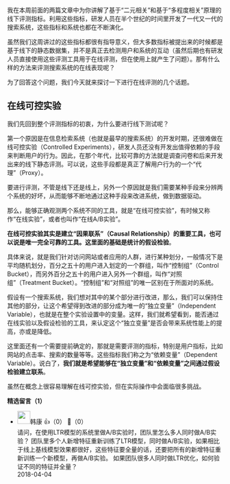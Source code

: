 我在本周前面的两篇文章中为你讲解了基于“二元相关”和基于“多程度相关”原理的线下评测指标。利用这些指标，研发人员在半个世纪的时间里开发了一代又一代的搜索系统，这些指标和系统也都在不断演化。

虽然我们这周讲过的这些指标都很有指导意义，但大多数指标被提出来的时候都是基于线下的静态数据集，并不是真正去检测用户和系统的互动（虽然后期也有研发人员直接使用这些评测工具用于在线评测，但在使用上就产生了问题）。那有什么样的方法来评测搜索系统的在线表现呢？

为了回答这个问题，我们今天就来探讨一下进行在线评测的几个话题。

## 在线可控实验

我们先回到整个评测指标的初衷，为什么要进行线下测试呢？

第一个原因是在信息检索系统（也就是最早的搜索系统）的开发时期，还很难做在线可控实验（Controlled Experiments），研发人员还没有开发出值得依赖的手段来判断用户的行为。因此，在那个年代，比较可靠的方法就是调查问卷和后来开发出来的线下静态评测。可以说，这些手段都是真正了解用户行为的一个“代理”（Proxy）。

要进行评测，不管是线下还是线上，另外一个原因就是我们需要某种手段来分辨两个系统的好坏，从而能够不断地通过这种手段来改进系统，做到数据驱动。

那么，能够正确观测两个系统不同的工具，就是“在线可控实验”，有时候又称作“在线实验”，或者也叫作“在线A/B实验”。

**在线可控实验其实是建立“因果联系”（Causal Relationship）的重要工具，也可以说是唯一完全可靠的工具。这里面的基础是统计的假设检验**。

具体来说，就是我们针对访问网站或者应用的人群，进行某种划分，一般情况下是平均随机划分，百分之五十的用户进入划定的一个群组，叫作“控制组”（Control Bucket），而另外百分之五十的用户进入另外一个群组，叫作“对照组”（Treatment Bucket）。“控制组”和“对照组”的唯一区别在于所面对的系统。

假设有一个搜索系统，我们想对其中的某个部分进行改进，那么，我们可以保持住其他的部分，让这个希望得到改进的部分成为唯一的“独立变量”（Independent Variable），也就是在整个实验设置中的变量。这样，我们就希望看到，能否通过在线实验以及假设检验的工具，来认定这个“独立变量”是否会带来系统性能上的提高，亦或是降低。

这里面还有一个需要提前确定的，那就是需要评测的指标，特别是用户指标，比如网站的点击率、搜索的数量等等。这些指标我们称之为“依赖变量”（Dependent Variable）。说白了，**我们就是希望能够在“独立变量”和“依赖变量”之间通过假设检验建立联系**。

虽然在概念上很容易理解在线可控实验，但在实际操作中会面临很多挑战。
<div><strong>精选留言（1）</strong></div><ul>
<li><img src="https://static001.geekbang.org/account/avatar/00/0f/b1/ae/4ca61bd3.jpg" width="30px"><span>韩康</span> 👍（0） 💬（0）<div>请问，在使用LTR模型的系统里做A&#47;B实验时，团队里怎么多人同时做A&#47;B实验？
团队里多个人新增特征重新训练了LTR模型，同时做A&#47;B实验，如果相比于线上基线模型效果都很好，这些特征要全量的话，还要把所有的新增特征重新训练一个新模型，再做A&#47;B实验。
如果团队很多人同时做LTR优化，如何验证不同的特征并全量？</div>2018-04-04</li><br/>
</ul>